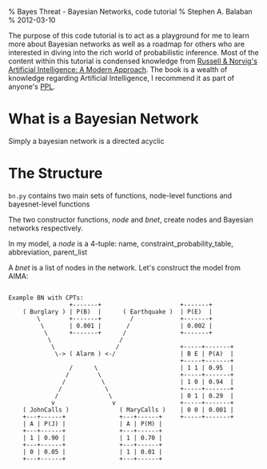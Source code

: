 % Bayes Threat - Bayesian Networks, code tutorial
% Stephen A. Balaban
% 2012-03-10

The purpose of this code tutorial is to act as a playground for me to learn
more about Bayesian networks as well as a roadmap for others who are interested
in diving into the rich world of probabilistic inference. Most of the content
within this tutorial is condensed knowledge from <a
href="http://aima.cs.berkely.edu/index.html">Russell & Norvig's Artificial
Intelligence: A Modern Approach</a>. The book is a wealth of knowledge
regarding Artificial Intelligence, I recommend it as part of anyone's <a
href="/ppl" alt="Personal Professional Library">PPL</a>.

# What is a Bayesian Network

Simply a bayesian network is a directed acyclic 

# The Structure

<code>bn.py</code> contains two main sets of functions, node-level functions and
bayesnet-level functions

The two constructor functions, *node* and *bnet*,
create nodes and Bayesian networks respectively.

In my model, a *node* is a 4-tuple: 
    name, constraint_probability_table, abbreviation, parent_list

A *bnet* is a list of nodes in the network. Let's construct the model from
AIMA:

<code>
Example BN with CPTs:
                 +-------+                      +-------+
    ( Burglary ) | P(B)  |      ( Earthquake )  | P(E)  |
        \        +-------+        /             +-------+
         \       | 0.001 |       /              | 0.002 |
          \      +-------+      /               +-------+
           \                   /
            \                 /                 +-----+-------+ 
             \-> ( Alarm ) <-/                  | B E | P(A)  |
                                                +-----+-------+
                 /      \                       | 1 1 | 0.95  |
                /        \                      +-----+-------+
               /          \                     | 1 0 | 0.94  |
              /            \                    +-----+-------+
             /              \                   | 0 1 | 0.29  |
            v                v                  +-----+-------+
    ( JohnCalls )              ( MaryCalls )    | 0 0 | 0.001 |
    +---+------+               +---+------+     +-----+-------+
    | A | P(J) |               | A | P(M) |
    +---+------+               +---+------+
    | 1 | 0.90 |               | 1 | 0.70 |
    +---+------+               +---+------+
    | 0 | 0.05 |               | 1 | 0.01 |
    +---+------+               +---+------+
</code>
